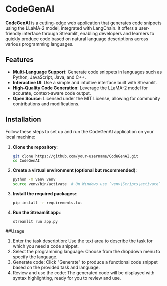 # CodeGenAI

**CodeGenAI** is a cutting-edge web application that generates code snippets using the LLaMA-2 model, integrated with LangChain. It offers a user-friendly interface through Streamlit, enabling developers and learners to quickly produce code based on natural language descriptions across various programming languages.

## Features

- **Multi-Language Support**: Generate code snippets in languages such as Python, JavaScript, Java, and C++.
- **Interactive UI**: Use a simple and intuitive interface built with Streamlit.
- **High-Quality Code Generation**: Leverage the LLaMA-2 model for accurate, context-aware code output.
- **Open Source**: Licensed under the MIT License, allowing for community contributions and modifications.

## Installation

Follow these steps to set up and run the CodeGenAI application on your local machine:

1. **Clone the repository**:
   ```bash
   git clone https://github.com/your-username/CodeGenAI.git
   cd CodeGenAI

2. **Create a virtual environment (optional but recommended)**:
     ```bash
   python -m venv venv
   source venv/bin/activate  # On Windows use `venv\Scripts\activate`

3. **Install the required packages:**:
     ```bash
   pip install -r requirements.txt

4. **Run the Streamlit app:**:
   ```bash
   streamlit run app.py
   
##Usage

1. Enter the task description: Use the text area to describe the task for which you need a code snippet.
2. Select the programming language: Choose from the dropdown menu to specify the language.
3. Generate code: Click "Generate" to produce a functional code snippet based on the provided task and language.
4. Review and use the code: The generated code will be displayed with syntax highlighting, ready for you to review and use.

